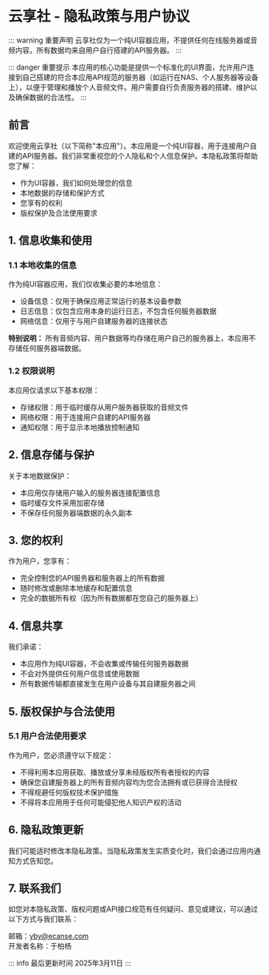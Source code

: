 # 云享社 - 隐私政策与用户协议

::: warning 重要声明
云享社仅为一个纯UI容器应用，不提供任何在线服务器或音频内容。所有数据均来自用户自行搭建的API服务器。
:::

::: danger 重要提示
本应用的核心功能是提供一个标准化的UI界面，允许用户连接到自己搭建的符合本应用API规范的服务器（如运行在NAS、个人服务器等设备上），以便于管理和播放个人音频文件。用户需要自行负责服务器的搭建、维护以及确保数据的合法性。
:::

## 前言

欢迎使用云享社（以下简称"本应用"）。本应用是一个纯UI容器，用于连接用户自建的API服务器。我们非常重视您的个人隐私和个人信息保护。本隐私政策将帮助您了解：
- 作为UI容器，我们如何处理您的信息
- 本地数据的存储和保护方式
- 您享有的权利
- 版权保护及合法使用要求

## 1. 信息收集和使用

### 1.1 本地收集的信息
作为纯UI容器应用，我们仅收集必要的本地信息：
- 设备信息：仅用于确保应用正常运行的基本设备参数
- 日志信息：仅包含应用本身的运行日志，不包含任何服务器数据
- 网络信息：仅用于与用户自建服务器的连接状态

**特别说明：** 所有音频内容、用户数据等均存储在用户自己的服务器上，本应用不存储任何服务器端数据。

### 1.2 权限说明
本应用仅请求以下基本权限：
- 存储权限：用于临时缓存从用户服务器获取的音频文件
- 网络权限：用于连接用户自建的API服务器
- 通知权限：用于显示本地播放控制通知

## 2. 信息存储与保护

关于本地数据保护：
- 本应用仅存储用户输入的服务器连接配置信息
- 临时缓存文件采用加密存储
- 不保存任何服务器端数据的永久副本

## 3. 您的权利

作为用户，您享有：
- 完全控制您的API服务器和服务器上的所有数据
- 随时修改或删除本地缓存和配置信息
- 完全的数据所有权（因为所有数据都在您自己的服务器上）

## 4. 信息共享

我们承诺：
- 本应用作为纯UI容器，不会收集或传输任何服务器数据
- 不会对外提供任何用户信息或使用数据
- 所有数据传输都直接发生在用户设备与其自建服务器之间

## 5. 版权保护与合法使用

### 5.1 用户合法使用要求
作为用户，您必须遵守以下规定：
- 不得利用本应用获取、播放或分享未经版权所有者授权的内容
- 确保您自建服务器上的所有音频内容均为您合法拥有或已获得合法授权
- 不得规避任何版权技术保护措施
- 不得将本应用用于任何可能侵犯他人知识产权的活动

## 6. 隐私政策更新

我们可能适时修改本隐私政策。当隐私政策发生实质变化时，我们会通过应用内通知方式告知您。

## 7. 联系我们

如您对本隐私政策、版权问题或API接口规范有任何疑问、意见或建议，可以通过以下方式与我们联系：

邮箱：yby@ecanse.com  
开发者名称：于柏杨

::: info 最后更新时间
2025年3月11日
:::

